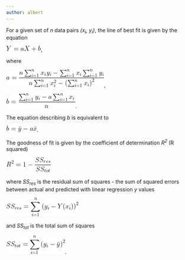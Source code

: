 ```yaml
---
author: albert
---
```

<!--more-->
For a given set of *n* data pairs *(x<sub>i</sub>, y<sub>i</sub>)*, the line of best fit is given by the equation

![a](/assets/images/handbook/statistics/simple_linear_equation.gif),

where

![a](/assets/images/handbook/statistics/simple_linear_regression_a.gif),


![b](/assets/images/handbook/statistics/simple_linear_regression_b.gif).

The equation describing *b* is equivalent to 

![b by means](/assets/images/handbook/statistics/simple_linear_regression_b_by_means.gif).

The goodness of fit is given by the coefficient of determination *R<sup>2</sup>* (R squared)

![R squared](/assets/images/handbook/statistics/simple_linear_regression_r2.gif)

where *SS<sub>res</sub>* is the residual sum of squares - the sum of squared errors between actual and predicted with linear regression  *y* values

![R squared](/assets/images/handbook/statistics/simple_linear_regression_ss_res.gif)

and *SS<sub>tot</sub>* is the total sum of squares

![R squared](/assets/images/handbook/statistics/simple_linear_regression_ss_tot.gif).
